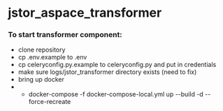 # jstor_aspace_transformer

### To start transformer component:
- clone repository
- cp .env.example to .env
- cp celeryconfig.py.example to celeryconfig.py and put in credentials
- make sure logs/jstor_transformer directory exists (need to fix)
- bring up docker
- - docker-compose -f docker-compose-local.yml up --build -d --force-recreate
